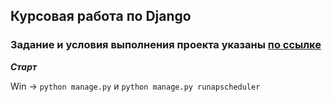 ## Курсовая работа по Django 

### Задание и условия выполнения проекта указаны [по ссылке](https://skyengpublic.notion.site/Django-49b5a442e97a4e3a98b416d6cf3ed9a7)

***Старт***

Win -> `python manage.py` и `python manage.py runapscheduler
`

